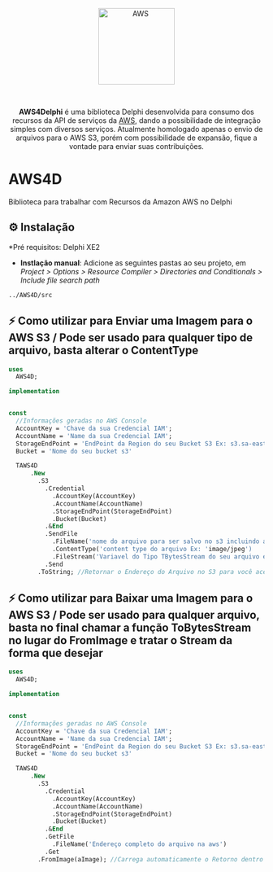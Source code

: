 <p align="center">
  <a href="https://www.pngitem.com/pimgs/m/175-1759149_aws-amazon-hd-png-download.png">
    <img alt="AWS" height="150" src="https://www.pngitem.com/pimgs/m/175-1759149_aws-amazon-hd-png-download.png">
  </a>  
</p><br>
<p align="center">
  <b>AWS4Delphi</b> é uma biblioteca Delphi desenvolvida para consumo dos recursos da API de serviços da <a href="https://aws.com/">AWS</a>, dando a possibilidade de integração simples com diversos serviços. Atualmente homologado apenas o envio de arquivos para o AWS S3, porém com possibilidade de expansão, fique a vontade para enviar suas contribuições.

# AWS4D
Biblioteca para trabalhar com Recursos da Amazon AWS no Delphi


## ⚙️ Instalação 

*Pré requisitos: Delphi XE2


* **Instlação manual**: Adicione as seguintes pastas ao seu projeto, em *Project > Options > Resource Compiler > Directories and Conditionals > Include file search path*

```
../AWS4D/src
```

## ⚡️ Como utilizar para Enviar uma Imagem para o AWS S3 / Pode ser usado para qualquer tipo de arquivo, basta alterar o ContentType

```pascal
uses
  AWS4D;

implementation


const
  //Informações geradas no AWS Console
  AccountKey = 'Chave da sua Credencial IAM';
  AccountName = 'Name da sua Credencial IAM';
  StorageEndPoint = 'EndPoint da Region do seu Bucket S3 Ex: s3.sa-east-1.amazonaws.com';
  Bucket = 'Nome do seu bucket s3'

  TAWS4D
      .New
        .S3
          .Credential
            .AccountKey(AccountKey)
            .AccountName(AccountName)
            .StorageEndPoint(StorageEndPoint)
            .Bucket(Bucket)
          .&End
          .SendFile
            .FileName('nome do arquivo para ser salvo no s3 incluindo a extensão')
            .ContentType('content type do arquivo Ex: 'image/jpeg')
            .FileStream('Variavel do Tipo TBytesStream do seu arquivo e/ou Componente TImage')
          .Send
        .ToString; //Retornar o Endereço do Arquivo no S3 para você acessar diretamente
```


## ⚡️ Como utilizar para Baixar uma Imagem para o AWS S3 / Pode ser usado para qualquer arquivo, basta no final chamar a função ToBytesStream no lugar do FromImage e tratar o Stream da forma que desejar

```pascal
uses
  AWS4D;

implementation


const
  //Informações geradas no AWS Console
  AccountKey = 'Chave da sua Credencial IAM';
  AccountName = 'Name da sua Credencial IAM';
  StorageEndPoint = 'EndPoint da Region do seu Bucket S3 Ex: s3.sa-east-1.amazonaws.com';
  Bucket = 'Nome do seu bucket s3'

  TAWS4D
      .New
        .S3
          .Credential
            .AccountKey(AccountKey)
            .AccountName(AccountName)
            .StorageEndPoint(StorageEndPoint)
            .Bucket(Bucket)
          .&End
          .GetFile
            .FileName('Endereço completo do arquivo na aws')
          .Get
        .FromImage(aImage); //Carrega automaticamente o Retorno dentro de um TImage
```
